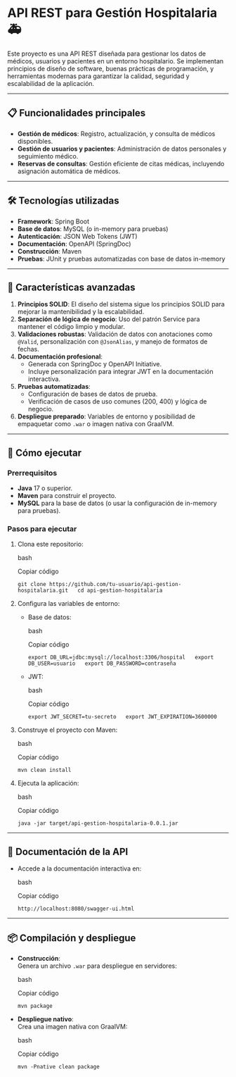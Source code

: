 
# API REST para Gestión Hospitalaria 🚑

Este proyecto es una API REST diseñada para gestionar los datos de médicos, usuarios y pacientes en un entorno hospitalario. Se implementan principios de diseño de software, buenas prácticas de programación, y herramientas modernas para garantizar la calidad, seguridad y escalabilidad de la aplicación.

----------

## 📋 Funcionalidades principales

-   **Gestión de médicos**: Registro, actualización, y consulta de médicos disponibles.
-   **Gestión de usuarios y pacientes**: Administración de datos personales y seguimiento médico.
-   **Reservas de consultas**: Gestión eficiente de citas médicas, incluyendo asignación automática de médicos.

----------

## 🛠️ Tecnologías utilizadas

-   **Framework**: Spring Boot
-   **Base de datos**: MySQL (o in-memory para pruebas)
-   **Autenticación**: JSON Web Tokens (JWT)
-   **Documentación**: OpenAPI (SpringDoc)
-   **Construcción**: Maven
-   **Pruebas**: JUnit y pruebas automatizadas con base de datos in-memory

----------

## 🌟 Características avanzadas

1.  **Principios SOLID**: El diseño del sistema sigue los principios SOLID para mejorar la mantenibilidad y la escalabilidad.
2.  **Separación de lógica de negocio**: Uso del patrón Service para mantener el código limpio y modular.
3.  **Validaciones robustas**: Validación de datos con anotaciones como `@Valid`, personalización con `@JsonAlias`, y manejo de formatos de fechas.
4.  **Documentación profesional**:
    -   Generada con SpringDoc y OpenAPI Initiative.
    -   Incluye personalización para integrar JWT en la documentación interactiva.
5.  **Pruebas automatizadas**:
    -   Configuración de bases de datos de prueba.
    -   Verificación de casos de uso comunes (200, 400) y lógica de negocio.
6.  **Despliegue preparado**: Variables de entorno y posibilidad de empaquetar como `.war` o imagen nativa con GraalVM.

----------

## 🚀 Cómo ejecutar

### Prerrequisitos

-   **Java** 17 o superior.
-   **Maven** para construir el proyecto.
-   **MySQL** para la base de datos (o usar la configuración de in-memory para pruebas).

### Pasos para ejecutar

1.  Clona este repositorio:
    
    bash
    
    Copiar código
    
    `git clone https://github.com/tu-usuario/api-gestion-hospitalaria.git  
    cd api-gestion-hospitalaria` 
    
2.  Configura las variables de entorno:
    -   Base de datos:
        
        bash
        
        Copiar código
        
        `export DB_URL=jdbc:mysql://localhost:3306/hospital  
        export DB_USER=usuario  
        export DB_PASSWORD=contraseña` 
        
    -   JWT:
        
        bash
        
        Copiar código
        
        `export JWT_SECRET=tu-secreto  
        export JWT_EXPIRATION=3600000` 
        
3.  Construye el proyecto con Maven:
    
    bash
    
    Copiar código
    
    `mvn clean install` 
    
4.  Ejecuta la aplicación:
    
    bash
    
    Copiar código
    
    `java -jar target/api-gestion-hospitalaria-0.0.1.jar` 
    

----------

## 📘 Documentación de la API

-   Accede a la documentación interactiva en:
    
    bash
    
    Copiar código
    
    `http://localhost:8080/swagger-ui.html` 
    

----------

## 📦 Compilación y despliegue

-   **Construcción**:  
    Genera un archivo `.war` para despliegue en servidores:
    
    bash
    
    Copiar código
    
    `mvn package` 
    
-   **Despliegue nativo**:  
    Crea una imagen nativa con GraalVM:
    
    bash
    
    Copiar código
    
    `mvn -Pnative clean package`

